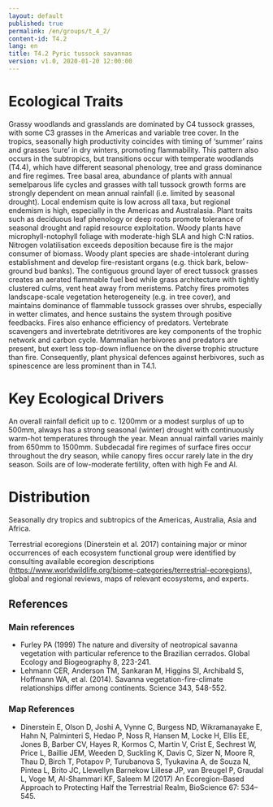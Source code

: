 ```yaml
---
layout: default
published: true
permalink: /en/groups/t_4_2/
content-id: T4.2
lang: en
title: T4.2 Pyric tussock savannas
version: v1.0, 2020-01-20 12:00:00
---
```

# Ecological Traits

 Grassy woodlands and grasslands are dominated by C4 tussock grasses, with some C3 grasses in the Americas and variable tree cover. In the tropics, seasonally high productivity coincides with timing of ‘summer’ rains and grasses ‘cure’ in dry winters, promoting flammability. This pattern also occurs in the subtropics, but transitions occur with temperate woodlands (T4.4), which have different seasonal phenology, tree and grass dominance and fire regimes. Tree basal area, abundance of plants with annual semelparous life cycles and grasses with tall tussock growth forms are strongly dependent on mean annual rainfall (i.e. limited by seasonal drought). Local endemism quite is low across all taxa, but regional endemism is high, especially in the Americas and Australasia. Plant traits such as deciduous leaf phenology or deep roots promote tolerance of seasonal drought and rapid resource exploitation. Woody plants have microphyll-notophyll foliage with moderate-high SLA and high C:N ratios. Nitrogen volatilisation exceeds deposition because fire is the major consumer of biomass. Woody plant species are shade-intolerant during establishment and develop fire-resistant organs (e.g. thick bark, below-ground bud banks). The contiguous ground layer of erect tussock grasses creates an aerated flammable fuel bed while grass architecture with tightly clustered culms, vent heat away from meristems. Patchy fires promotes landscape-scale vegetation heterogeneity (e.g. in tree cover), and maintains dominance of flammable tussock grasses over shrubs, especially in wetter climates, and hence sustains the system through positive feedbacks.  Fires also enhance efficiency of predators. Vertebrate scavengers and invertebrate detritivores are key components of the trophic network and carbon cycle. Mammalian herbivores and predators are present, but exert less top-down influence on the diverse trophic structure than fire. Consequently, plant physical defences against herbivores, such as spinescence are less prominent than in T4.1.

# Key Ecological Drivers

An overall rainfall deficit up to c. 1200mm or a modest surplus of up to 500mm, always has a strong seasonal (winter) drought with continuously warm-hot temperatures through the year. Mean annual rainfall varies mainly from 650mm to 1500mm. Subdecadal fire regimes of surface fires occur throughout the dry season, while canopy fires occur rarely late in the dry season. Soils are of low-moderate fertility, often with high Fe and Al.

# Distribution

Seasonally dry tropics and subtropics of the Americas, Australia, Asia and Africa.

Terrestrial ecoregions (Dinerstein et al. 2017) containing major or minor occurrences of each ecosystem functional group were identified by consulting available ecoregion descriptions (https://www.worldwildlife.org/biome-categories/terrestrial-ecoregions), global and regional reviews, maps of relevant ecosystems, and experts.

## References
### Main references
* Furley PA (1999) The nature and diversity of neotropical savanna vegetation with particular reference to the Brazilian cerrados. Global Ecology and Biogeography 8, 223-241.
* Lehmann CER, Anderson TM, Sankaran M, Higgins SI, Archibald S, Hoffmann WA, et al. (2014). Savanna vegetation-fire-climate relationships differ among continents. Science 343, 548-552.
### Map References
* Dinerstein E, Olson D, Joshi A, Vynne C, Burgess ND, Wikramanayake E, Hahn N, Palminteri S, Hedao P, Noss R, Hansen M, Locke H, Ellis EE, Jones B, Barber CV, Hayes R, Kormos C, Martin V, Crist E, Sechrest W, Price L, Baillie JEM, Weeden D, Suckling K, Davis C, Sizer N, Moore R, Thau D, Birch T, Potapov P, Turubanova S, Tyukavina A, de Souza N, Pintea L, Brito JC, Llewellyn Barnekow Lillesø JP, van Breugel P, Graudal L, Voge M, Al-Shammari KF, Saleem M (2017) An Ecoregion-Based Approach to Protecting Half the Terrestrial Realm, BioScience 67: 534–545.
